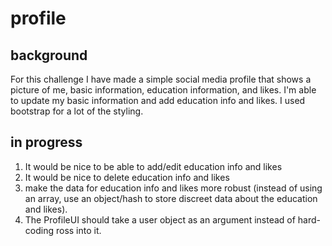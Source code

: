 # profile

## background

For this challenge I have made a simple social media profile that shows a picture of me, basic information, education information, and likes. I'm able to update my basic information and add education info and likes. I used bootstrap for a lot of the styling.

## in progress
1.  It would be nice to be able to add/edit education info and likes
2.  It would be nice to delete education info and likes
3.  make the data for education info and likes more robust (instead of using an array, use an object/hash to store discreet data about the education and likes).
4.  The ProfileUI should take a user object as an argument instead of hard-coding ross into it.
